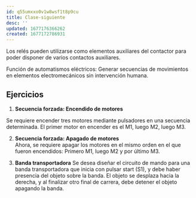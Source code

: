 ```yaml
---
id: q55umxxo0v1w8wsf1t8p9cu
title: Clase-siguiente
desc: ''
updated: 1677176366262
created: 1677172786931
---
```


Los relés pueden utilizarse como elementos auxiliares del contactor para poder disponer de varios contactos auxiliares.

Función de automatismos eléctricos: Generar secuencias de movimientos en elementos electromecánicos sin intervención humana.

## Ejercicios

1. **Secuencia forzada: Encendido de motores**
 
  Se requiere encender tres motores mediante pulsadores en una secuencia determinada. El primer motor en encender es el M1, luego M2, luego M3.

2. **Secuencia forzada: Apagado de motores**  
   Ahora, se requiere apagar los motores en el mismo orden en el que fueron encendidos: Primero M1, luego M2 y por último M3.

3. **Banda transportadora**
   Se desea diseñar el circuito de mando para una banda transportadora que inicia con pulsar start (S1), y debe haber presencia del objeto sobre la banda. El objeto se desplaza hacia la derecha, y al finalizar otro final de carrera, debe detener el objeto apagando la banda.